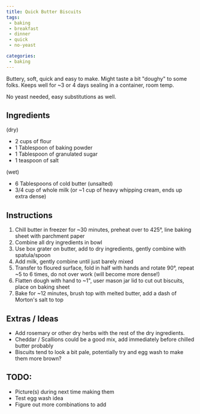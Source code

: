 ```yaml
---
title: Quick Butter Biscuits
tags:
 - baking
 - breakfast
 - dinner
 - quick
 - no-yeast

categories:
 - baking
---
```


Buttery, soft, quick and easy to make. Might taste a bit "doughy" to some folks. Keeps well for ~3 or 4 days sealing in a container, room temp.

No yeast needed, easy substitutions as well.

## Ingredients
(dry)
 * 2 cups of flour
 * 1 Tablespoon of baking powder
 * 1 Tablespoon of granulated sugar
 * 1 teaspoon of salt

(wet)
 * 6 Tablespoons of cold butter (unsalted)
 * 3/4 cup of whole milk (or ~1 cup of heavy whipping cream, ends up extra dense)

## Instructions
1. Chill butter in freezer for ~30 minutes,
    preheat over to 425°,
    line baking sheet with parchment paper
2. Combine all dry ingredients in bowl
3. Use box grater on butter,
    add to dry ingredients,
    gently combine with spatula/spoon
4. Add milk, gently combine until just barely mixed
5. Transfer to floured surface,
    fold in half with hands and rotate 90°,
    repeat ~5 to 6 times,
    do not over work (will become more dense!)
6. Flatten dough with hand to ~1",
    user mason jar lid to cut out biscuits,
    place on baking sheet
7. Bake for ~12 minutes,
    brush top with melted butter,
    add a dash of Morton's salt to top

## Extras / Ideas

* Add rosemary or other dry herbs with the rest of the dry ingredients.
* Cheddar / Scallions could be a good mix, add immediately before chilled butter probably
* Biscuits tend to look a bit pale, potentially try and egg wash to make them more brown?

## TODO:
* Picture(s) during next time making them
* Test egg wash idea
* Figure out more combinations to add
